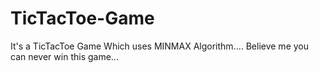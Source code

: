 # TicTacToe-Game

It's a TicTacToe Game Which uses MINMAX Algorithm....
Believe me you can never win this game...
